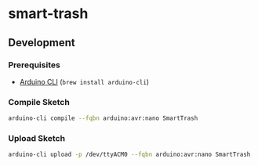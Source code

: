# smart-trash

## Development

### Prerequisites

- [Arduino CLI](https://arduino.github.io/arduino-cli/0.35/getting-started/) (`brew install arduino-cli`)

### Compile Sketch

```bash
arduino-cli compile --fqbn arduino:avr:nano SmartTrash
```

### Upload Sketch

```bash
arduino-cli upload -p /dev/ttyACM0 --fqbn arduino:avr:nano SmartTrash
```

```

```

```

```
